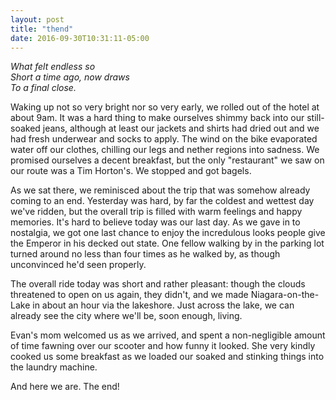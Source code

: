 ```yaml
---
layout: post
title: "thend"
date: 2016-09-30T10:31:11-05:00
---
```


<i>What felt endless so<br/>
Short a time ago, now draws<br/>
To a final close.</i>

Waking up not so very bright nor so very early, we rolled out of the hotel at about 9am. It was a hard thing to make ourselves shimmy back into our still-soaked jeans, although at least our jackets and shirts had dried out and we had fresh underwear and socks to apply. The wind on the bike evaporated water off our clothes, chilling our legs and nether regions into sadness. We promised ourselves a decent breakfast, but the only "restaurant" we saw on our route was a Tim Horton's. We stopped and got bagels.

As we sat there, we reminisced about the trip that was somehow already coming to an end. Yesterday was hard, by far the coldest and wettest day we've ridden, but the overall trip is filled with warm feelings and happy memories. It's hard to believe today was our last day. As we gave in to nostalgia, we got one last chance to enjoy the incredulous looks people give the Emperor in his decked out state. One fellow walking by in the parking lot turned around no less than four times as he walked by, as though unconvinced he'd seen properly.

The overall ride today was short and rather pleasant: though the clouds threatened to open on us again, they didn't, and we made Niagara-on-the-Lake in about an hour via the lakeshore. Just across the lake, we can already see the city where we'll be, soon enough, living.

Evan's mom welcomed us as we arrived, and spent a non-negligible amount of time fawning over our scooter and how funny it looked. She very kindly cooked us some breakfast as we loaded our soaked and stinking things into the laundry machine.

And here we are. The end!
